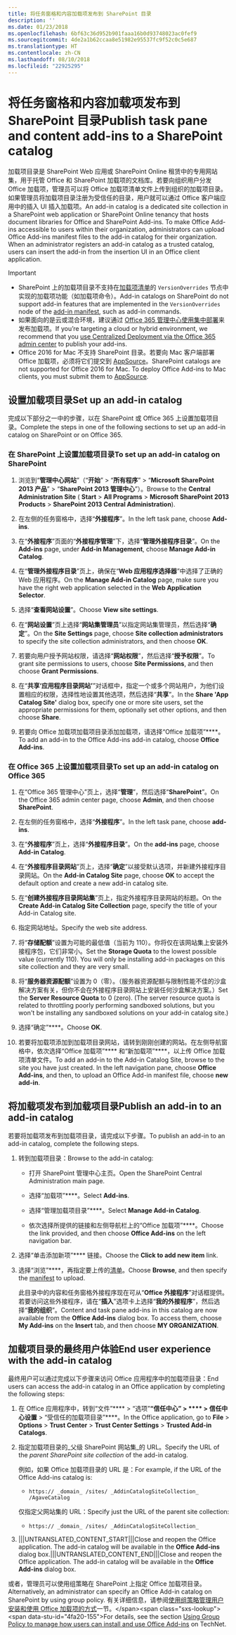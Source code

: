 ```yaml
---
title: 将任务窗格和内容加载项发布到 SharePoint 目录
description: ''
ms.date: 01/23/2018
ms.openlocfilehash: 6bf63c36d952b901faaa16b0d93748023ac0fef9
ms.sourcegitcommit: 4de2a1b62ccaa8e51982e95537fc9f52c0c5e687
ms.translationtype: HT
ms.contentlocale: zh-CN
ms.lasthandoff: 08/10/2018
ms.locfileid: "22925295"
---
```

# <a name="publish-task-pane-and-content-add-ins-to-a-sharepoint-catalog"></a><span data-ttu-id="4fa20-102">将任务窗格和内容加载项发布到 SharePoint 目录</span><span class="sxs-lookup"><span data-stu-id="4fa20-102">Publish task pane and content add-ins to a SharePoint catalog</span></span>

<span data-ttu-id="4fa20-p101">加载项目录是 SharePoint Web 应用或 SharePoint Online 租赁中的专用网站集，用于托管 Office 和 SharePoint 加载项的文档库。若要向组织用户分发 Office 加载项，管理员可以将 Office 加载项清单文件上传到组织的加载项目录。如果管理员将加载项目录注册为受信任的目录，用户就可以通过 Office 客户端应用中的插入 UI 插入加载项。</span><span class="sxs-lookup"><span data-stu-id="4fa20-p101">An add-in catalog is a dedicated site collection in a SharePoint web application or SharePoint Online tenancy that hosts document libraries for Office and SharePoint Add-ins. To make Office Add-ins accessible to users within their organization, administrators can upload Office Add-ins manifest files to the add-in catalog for their organization. When an administrator registers an add-in catalog as a trusted catalog, users can insert the add-in from the insertion UI in an Office client application.</span></span>

> [!IMPORTANT]
> - <span data-ttu-id="4fa20-105">SharePoint 上的加载项目录不支持在[加载项清单](../develop/add-in-manifests.md)的 `VersionOverrides` 节点中实现的加载项功能（如加载项命令）。</span><span class="sxs-lookup"><span data-stu-id="4fa20-105">Add-in catalogs on SharePoint do not support add-in features that are implemented in the `VersionOverrides` node of the [add-in manifest](../develop/add-in-manifests.md), such as add-in commands.</span></span>
> - <span data-ttu-id="4fa20-106">如果面向的是云或混合环境，建议通过 [Office 365 管理中心使用集中部署](../publish/centralized-deployment.md)来发布加载项。</span><span class="sxs-lookup"><span data-stu-id="4fa20-106">If you’re targeting a cloud or hybrid environment, we recommend that you [use Centralized Deployment via the Office 365 admin center](../publish/centralized-deployment.md) to publish your add-ins.</span></span>
> - <span data-ttu-id="4fa20-p102">Office 2016 for Mac 不支持 SharePoint 目录。若要向 Mac 客户端部署 Office 加载项，必须将它们提交到 [AppSource](https://docs.microsoft.com/office/dev/store/submit-to-the-office-store)。</span><span class="sxs-lookup"><span data-stu-id="4fa20-p102">SharePoint catalogs are not supported for Office 2016 for Mac. To deploy Office Add-ins to Mac clients, you must submit them to [AppSource](https://docs.microsoft.com/office/dev/store/submit-to-the-office-store).</span></span>   

## <a name="set-up-an-add-in-catalog"></a><span data-ttu-id="4fa20-109">设置加载项目录</span><span class="sxs-lookup"><span data-stu-id="4fa20-109">Set up an add-in catalog</span></span>

<span data-ttu-id="4fa20-110">完成以下部分之一中的步骤，以在 SharePoint 或 Office 365 上设置加载项目录。</span><span class="sxs-lookup"><span data-stu-id="4fa20-110">Complete the steps in one of the following sections to set up an add-in catalog on SharePoint or on Office 365.</span></span>

### <a name="to-set-up-an-add-in-catalog-on-sharepoint"></a><span data-ttu-id="4fa20-111">在 SharePoint 上设置加载项目录</span><span class="sxs-lookup"><span data-stu-id="4fa20-111">To set up an add-in catalog on SharePoint</span></span>

1. <span data-ttu-id="4fa20-112">浏览到“**管理中心网站**”（“**开始**” > “**所有程序**” > “**Microsoft SharePoint 2013 产品**” > “**SharePoint 2013 管理中心**”）。</span><span class="sxs-lookup"><span data-stu-id="4fa20-112">Browse to the  **Central Administration Site** ( **Start** > **All Programs** > **Microsoft SharePoint 2013 Products** > **SharePoint 2013 Central Administration**).</span></span>
    
2. <span data-ttu-id="4fa20-113">在左侧的任务窗格中，选择“**外接程序**”。</span><span class="sxs-lookup"><span data-stu-id="4fa20-113">In the left task pane, choose  **Add-ins**.</span></span>
    
3. <span data-ttu-id="4fa20-114">在“**外接程序**”页面的“**外接程序管理**”下，选择“**管理外接程序目录**”。</span><span class="sxs-lookup"><span data-stu-id="4fa20-114">On the  **Add-ins** page, under **Add-in Management**, choose  **Manage Add-in Catalog**.</span></span>
    
4. <span data-ttu-id="4fa20-115">在“**管理外接程序目录**”页上，确保在“**Web 应用程序选择器**”中选择了正确的 Web 应用程序。</span><span class="sxs-lookup"><span data-stu-id="4fa20-115">On the  **Manage Add-in Catalog** page, make sure you have the right web application selected in the **Web Application Selector**.</span></span>
    
5. <span data-ttu-id="4fa20-116">选择“**查看网站设置**”。</span><span class="sxs-lookup"><span data-stu-id="4fa20-116">Choose  **View site settings**.</span></span>
    
6. <span data-ttu-id="4fa20-117">在“**网站设置**”页上选择“**网站集管理员**”以指定网站集管理员，然后选择“**确定**”。</span><span class="sxs-lookup"><span data-stu-id="4fa20-117">On the  **Site Settings** page, choose **Site collection administrators** to specify the site collection administrators, and then choose **OK**.</span></span>
    
7. <span data-ttu-id="4fa20-118">若要向用户授予网站权限，请选择“**网站权限**”，然后选择“**授予权限**”。</span><span class="sxs-lookup"><span data-stu-id="4fa20-118">To grant site permissions to users, choose  **Site Permissions**, and then choose  **Grant Permissions**.</span></span>
    
8. <span data-ttu-id="4fa20-119">在“**共享‘应用程序目录网站’**”对话框中，指定一个或多个网站用户，为他们设置相应的权限，选择性地设置其他选项，然后选择“**共享**”。</span><span class="sxs-lookup"><span data-stu-id="4fa20-119">In the  **Share 'App Catalog Site'** dialog box, specify one or more site users, set the appropriate permissions for them, optionally set other options, and then choose **Share**.</span></span>
    
9. <span data-ttu-id="4fa20-120">若要向 Office 加载项加载项目录添加加载项，请选择“Office 加载项”****。</span><span class="sxs-lookup"><span data-stu-id="4fa20-120">To add an add-in to the Office Add-ins add-in catalog, choose **Office Add-ins**.</span></span>

### <a name="to-set-up-an-add-in-catalog-on-office-365"></a><span data-ttu-id="4fa20-121">在 Office 365 上设置加载项目录</span><span class="sxs-lookup"><span data-stu-id="4fa20-121">To set up an add-in catalog on Office 365</span></span>

1. <span data-ttu-id="4fa20-122">在“Office 365 管理中心”页上，选择“**管理**”，然后选择“**SharePoint**”。</span><span class="sxs-lookup"><span data-stu-id="4fa20-122">On the Office 365 admin center page, choose  **Admin**, and then choose  **SharePoint**.</span></span>
    
2. <span data-ttu-id="4fa20-123">在左侧的任务窗格中，选择“**外接程序**”。</span><span class="sxs-lookup"><span data-stu-id="4fa20-123">In the left task pane, choose  **add-ins**.</span></span>
    
3. <span data-ttu-id="4fa20-124">在“**外接程序**”页上，选择“**外接程序目录**”。</span><span class="sxs-lookup"><span data-stu-id="4fa20-124">On the  **add-ins** page, choose **Add-in Catalog**.</span></span>
    
4. <span data-ttu-id="4fa20-125">在“**外接程序目录网站**”页上，选择“**确定**”以接受默认选项，并新建外接程序目录网站。</span><span class="sxs-lookup"><span data-stu-id="4fa20-125">On the  **Add-in Catalog Site** page, choose **OK** to accept the default option and create a new add-in catalog site.</span></span>
    
5. <span data-ttu-id="4fa20-126">在“**创建外接程序目录网站集**”页上，指定外接程序目录网站的标题。</span><span class="sxs-lookup"><span data-stu-id="4fa20-126">On the  **Create Add-in Catalog Site Collection** page, specify the title of your Add-in Catalog site.</span></span>
    
6. <span data-ttu-id="4fa20-127">指定网站地址。</span><span class="sxs-lookup"><span data-stu-id="4fa20-127">Specify the web site address.</span></span>
    
7. <span data-ttu-id="4fa20-p103">将“**存储配额**”设置为可能的最低值（当前为 110）。你将仅在该网站集上安装外接程序包，它们非常小。</span><span class="sxs-lookup"><span data-stu-id="4fa20-p103">Set the  **Storage Quota** to the lowest possible value (currently 110). You will only be installing add-in packages on this site collection and they are very small.</span></span>
    
8. <span data-ttu-id="4fa20-p104">将“**服务器资源配额**”设置为 0（零）。（服务器资源配额与限制性能不佳的沙盒解决方案有关，但你不会在外接程序目录网站上安装任何沙盒解决方案。）</span><span class="sxs-lookup"><span data-stu-id="4fa20-p104">Set the  **Server Resource Quota** to 0 (zero). (The server resource quota is related to throttling poorly performing sandboxed solutions, but you won't be installing any sandboxed solutions on your add-in catalog site.)</span></span>
    
9. <span data-ttu-id="4fa20-132">选择“确定”****。</span><span class="sxs-lookup"><span data-stu-id="4fa20-132">Choose  **OK**.</span></span>
    
10. <span data-ttu-id="4fa20-p105">若要将加载项添加到加载项目录网站，请转到刚刚创建的网站。在左侧导航窗格中，依次选择“Office 加载项”**** 和“新加载项”****，以上传 Office 加载项清单文件。</span><span class="sxs-lookup"><span data-stu-id="4fa20-p105">To add an add-in to the Add-in Catalog Site, browse to the site you have just created. In the left navigation pane, choose  **Office Add-ins**, and then, to upload an Office Add-in manifest file, choose  **new add-in**.</span></span>

## <a name="publish-an-add-in-to-an-add-in-catalog"></a><span data-ttu-id="4fa20-135">将加载项发布到加载项目录</span><span class="sxs-lookup"><span data-stu-id="4fa20-135">Publish an add-in to an add-in catalog</span></span>

<span data-ttu-id="4fa20-136">若要将加载项发布到加载项目录，请完成以下步骤。</span><span class="sxs-lookup"><span data-stu-id="4fa20-136">To publish an add-in to an add-in catalog, complete the following steps.</span></span>

1. <span data-ttu-id="4fa20-137">转到加载项目录：</span><span class="sxs-lookup"><span data-stu-id="4fa20-137">Browse to the add-in catalog:</span></span>

    - <span data-ttu-id="4fa20-138">打开 SharePoint 管理中心主页。</span><span class="sxs-lookup"><span data-stu-id="4fa20-138">Open the SharePoint Central Administration main page.</span></span>
    
    - <span data-ttu-id="4fa20-139">选择“加载项”****。</span><span class="sxs-lookup"><span data-stu-id="4fa20-139">Select  **Add-ins**.</span></span>
    
    - <span data-ttu-id="4fa20-140">选择“管理加载项目录”****。</span><span class="sxs-lookup"><span data-stu-id="4fa20-140">Select  **Manage Add-in Catalog**.</span></span>
    
    - <span data-ttu-id="4fa20-141">依次选择所提供的链接和左侧导航栏上的“Office 加载项”****。</span><span class="sxs-lookup"><span data-stu-id="4fa20-141">Choose the link provided, and then choose  **Office Add-ins** on the left navigation bar.</span></span>
    
2. <span data-ttu-id="4fa20-142">选择“单击添加新项”**** 链接。</span><span class="sxs-lookup"><span data-stu-id="4fa20-142">Choose the  **Click to add new item** link.</span></span>
    
3. <span data-ttu-id="4fa20-143">选择“浏览”****，再指定要上传的[清单](../develop/add-in-manifests.md)。</span><span class="sxs-lookup"><span data-stu-id="4fa20-143">Choose  **Browse**, and then specify the [manifest](../develop/add-in-manifests.md) to upload.</span></span>
    
    <span data-ttu-id="4fa20-p106">此目录中的内容和任务窗格外接程序现在可从“**Office 外接程序**”对话框提供。若要访问这些外接程序，请在“**插入**”选项卡上选择“**我的外接程序**”，然后选择“**我的组织**”。</span><span class="sxs-lookup"><span data-stu-id="4fa20-p106">Content and task pane add-ins in this catalog are now available from the  **Office Add-ins** dialog box. To access them, choose **My Add-ins** on the **Insert** tab, and then choose **MY ORGANIZATION**.</span></span>

## <a name="end-user-experience-with-the-add-in-catalog"></a><span data-ttu-id="4fa20-146">加载项目录的最终用户体验</span><span class="sxs-lookup"><span data-stu-id="4fa20-146">End user experience with the add-in catalog</span></span>

<span data-ttu-id="4fa20-147">最终用户可以通过完成以下步骤来访问 Office 应用程序中的加载项目录：</span><span class="sxs-lookup"><span data-stu-id="4fa20-147">End users can access the add-in catalog in an Office application by completing the following steps:</span></span>

1. <span data-ttu-id="4fa20-148">在 Office 应用程序中，转到“文件”**** > “选项”****“信任中心” > **** > 信任中心设置**** > “受信任的加载项目录”****。</span><span class="sxs-lookup"><span data-stu-id="4fa20-148">In the Office application, go to  **File** > **Options** > **Trust Center** > **Trust Center Settings** > **Trusted Add-in Catalogs**.</span></span>
    
2. <span data-ttu-id="4fa20-149">指定加载项目录的_父级 SharePoint 网站集_的 URL。</span><span class="sxs-lookup"><span data-stu-id="4fa20-149">Specify the URL of the  _parent SharePoint site collection_ of the add-in catalog.</span></span> 
    
    <span data-ttu-id="4fa20-150">例如，如果 Office 加载项目录的 URL 是：</span><span class="sxs-lookup"><span data-stu-id="4fa20-150">For example, if the URL of the Office Add-ins catalog is:</span></span>
    
    - `https:// _domain_ /sites/ _AddinCatalogSiteCollection_ /AgaveCatalog`
    
    <span data-ttu-id="4fa20-151">仅指定父网站集的 URL：</span><span class="sxs-lookup"><span data-stu-id="4fa20-151">Specify just the URL of the parent site collection:</span></span>
    
    - `https:// _domain_ /sites/ _AddinCatalogSiteCollection_`
    
3. <span data-ttu-id="4fa20-p107">|||UNTRANSLATED_CONTENT_START|||Close and reopen the Office application. The add-in catalog will be available in the **Office Add-ins** dialog box.|||UNTRANSLATED_CONTENT_END|||</span><span class="sxs-lookup"><span data-stu-id="4fa20-p107">Close and reopen the Office application. The add-in catalog will be available in the **Office Add-ins** dialog box.</span></span>

<span data-ttu-id="4fa20-154">或者，管理员可以使用组策略在 SharePoint 上指定 Office 加载项目录。</span><span class="sxs-lookup"><span data-stu-id="4fa20-154">Alternatively, an administrator can specify an Office Add-in catalog on SharePoint by using group policy.</span></span> <span data-ttu-id="4fa20-155">有关详细信息，请参阅[使用组策略管理用户安装和使用 Office 加载项的方式](https://docs.microsoft.com/previous-versions/office/office-2013-resource-kit/jj219429(v=office.15)#using-group-policy-to-manage-how-users-can-install-and-use-apps-for-office)一节。</span><span class="sxs-lookup"><span data-stu-id="4fa20-155">For details, see the section [Using Group Policy to manage how users can install and use Office Add-ins](https://docs.microsoft.com/previous-versions/office/office-2013-resource-kit/jj219429(v=office.15)#using-group-policy-to-manage-how-users-can-install-and-use-apps-for-office) on TechNet.</span></span>
